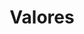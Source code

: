 ---
title: Valores
image: img/header-flyer-fat.jpeg
values:
- "Fe y gratitud: Basamos nuestras acciones en la fe en Dios y Jesucristo, guiados por la gratitud hacia la vida y nuestro Creador."
- "Calidad: Nos esforzamos en ofrecer un producto meticulosamente diseñado, que refleje nuestra pasión y compromiso."
- "Unión: Creemos en el poder del mate para unir a las personas, fortaleciendo la amistad, el amor y la comunidad."
- "Innovación: Nos comprometemos a estar a la vanguardia, marcando tendencia en el mercado con productos únicos."
- "Simplicidad y autenticidad: Honramos las tradiciones del mate, ofreciendo un sabor que conecta con las raíces y emociones de cada consumidor."
---